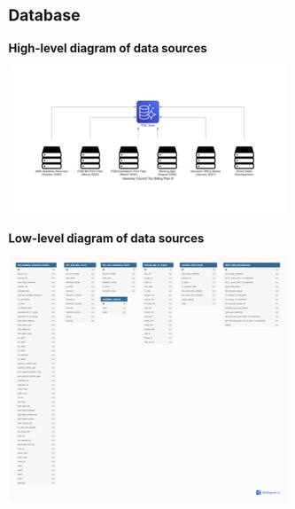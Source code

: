 # Database

## High-level diagram of data sources

![High-level diagram of database sources](./high_level_diagram.png)

## Low-level diagram of data sources

![Low-level diagram of database sources](./low_level_diagram.png)

<!--
This diagram was created using https://dbdiagram.io/, you can updated it at
https://dbdiagram.io/d/5ffc728c80d742080a35d8ed.
-->
